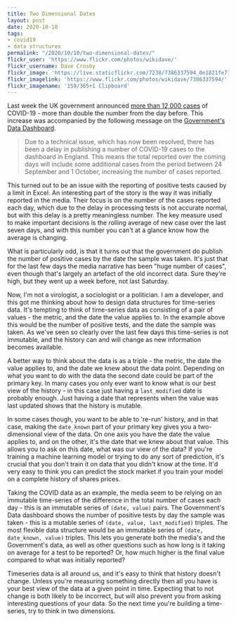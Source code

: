 ```yaml
---
title: Two Dimensional Dates
layout: post
date: 2020-10-10
tags:
- covid19
- data structures
permalink: "/2020/10/10/two-dimensional-dates/"
flickr_user: 'https://www.flickr.com/photos/wikidave/'
flickr_username: Dave Crosby
flickr_image: 'https://live.staticflickr.com/7238/7386337594_0e1821fe71_w.jpg'
flickr_imagelink: 'https://www.flickr.com/photos/wikidave/7386337594/'
flickr_imagename: '159/365+1 Clipboard'
---
```

Last week the UK government announced [more than 12,000 cases](https://www.bbc.co.uk/news/health-54404561)
of COVID-19 - more than double the number from the day before. This increase was accompanied by the following
message on the [Government's Data Dashboard](https://coronavirus.data.gov.uk/).

> Due to a technical issue, which has now been resolved, there has been a delay in publishing a number of
> COVID-19 cases to the dashboard in England. This means the total reported over the coming days will
> include some additional cases from the period between 24 September and 1 October, increasing the number
> of cases reported.

This turned out to be an issue with the reporting of positive tests caused by a limit in Excel. An interesting
part of the story is the way it was initially reported in the media. Their focus is on the number of the cases
reported each day, which due to the delay in processing tests is not accurate normal, but with this delay is
a pretty meaningless number. The key measure used to make important decisions is the rolling average of new
case over the last seven days, and with this number you can't at a glance know how the average is changing.

What is particularly odd, is that it turns out that the government do publish the number of positive cases by
the date the sample was taken. It's just that for the last few days the media narrative has been "huge number
of cases", even though that's largely an artefact of the old incorrect data. Sure they're high, but they went
up a week before, not last Saturday.
<!--more-->

Now, I'm not a virologist, a sociologist or a politician. I am a developer, and this got me thinking about
how to design data structures for time-series data. It's tempting to think of time-series data as consisting of
a pair of values - the metric, and the date the value applies to. In the example above this would be the number
of positive tests, and the date the sample was taken. As we've seen so clearly over the last few days
this time-series is not immutable, and the history can and will change as new information becomes available.

A better way to think about the data is as a triple - the metric, the date the value applies to, and the date
we knew about the data point. Depending on what you want to do with the data the second date could be part of
the primary key. In many cases you only ever want to know what is our best view of the history - in this case
just having a `last_modified` date is probably enough. Just having a date that represents when the value was
last updated shows that the history is mutable.

In some cases though, you want to be able to 're-run' history, and in that case, making the `date_known` part
of your primary key gives you a two-dimensional view of the data. On one axis you have the date the value
applies to, and on the other, it's the date that we knew about that value. This allows you to ask on this
date, what was our view of the data? If you're training a machine learning model or trying to do any sort
of prediction, it's crucial that you don't train it on data that you didn't know at the time. It'd very easy
to think you can predict the stock market if you train your model on a complete history of shares prices.

Taking the COVID data as an example, the media seem to be relying on an immutable time-series of the difference
in the total number of cases each day - this is an immutable series of `(date, value)` pairs. The Government's
Data dashboard shows the number of positive tests by day the sample was taken - this is a mutable series of
`(date, value, last_modified)` triples. The most flexible data structure would be an immutable series of
`(date, date_known, value)` triples. This lets you generate both the media's and the Government's data, as well
as other questions such as how long is it taking on average for a test to be reported? Or, how much higher
is the final value compared to what was initially reported?

Timeseries data is all around us, and it's easy to think that history doesn't change. Unless you're measuring
something directly then all you have is your best view of the data at a given point in time. Expecting that
to not change is both likely to be incorrect, but will also prevent you from asking interesting questions of
your data. So the next time you're building a time-series, try to think in two dimensions.
